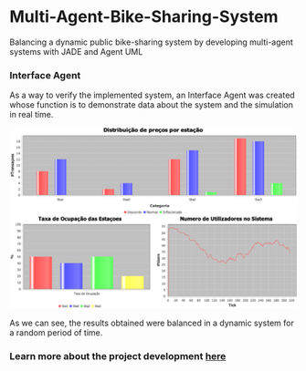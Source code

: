 # Multi-Agent-Bike-Sharing-System
Balancing a dynamic public bike-sharing system by developing multi-agent systems with JADE and Agent UML

### Interface Agent

As a way to verify the implemented system, an Interface Agent was created whose function is to demonstrate data about the system and the simulation in real time.

![Interface](https://github.com/SusanaMarques/Multi-Agent-Bike-Sharing-System/blob/main/images/interface.png)

As we can see, the results obtained were balanced in a dynamic system for a random period of time.

### **Learn more about the project development [here](https://github.com/SusanaMarques/Multi-Agent-Bike-Sharing-System/blob/main/Bike%20Sharing%20System.pdf)**
